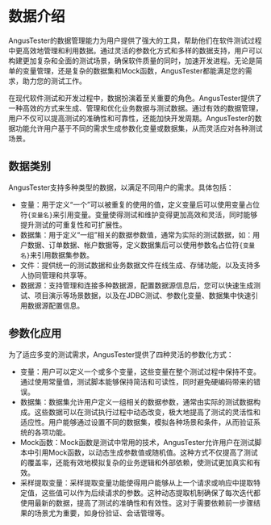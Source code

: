 # 数据介绍

AngusTester的数据管理能力为用户提供了强大的工具，帮助他们在软件测试过程中更高效地管理和利用数据。通过灵活的参数化方式和多样的数据支持，用户可以构建更加复杂和全面的测试场景，确保软件质量的同时，加速开发进程。无论是简单的变量管理，还是复杂的数据集和Mock函数，AngusTester都能满足您的需求，助力您的测试工作。

在现代软件测试和开发过程中，数据扮演着至关重要的角色。AngusTester提供了一种高效的方式来生成、管理和优化业务数据与测试数据。通过有效的数据管理，用户不仅可以提高测试的准确性和可靠性，还能加快开发周期。AngusTester的数据功能允许用户基于不同的需求生成参数化变量或数据集，从而灵活应对各种测试场景。

## 数据类别

AngusTester支持多种类型的数据，以满足不同用户的需求。具体包括：

- 变量：用于定义“一个”可以被重复的使用的值，定义变量后可以使用变量占位符`{变量名}`来引用变量。变量使得测试和维护变得更加高效和灵活，同时能够提升测试的可重复性和可扩展性。
- 数据集：用于定义“一组”相关的数据参数值，通常为实际的测试数据，如：用户数据、订单数据、帐户数据等，定义数据集后可以使用参数名占位符`{变量名}`来引用数据集参数。
- 文件：提供统一的测试数据和业务数据文件在线生成、存储功能，以及支持多人协同管理和共享等。
- 数据源：支持管理和连接多种数据源，配置数据源信息后，您可以快速生成测试、项目演示等场景数据，以及在JDBC测试、参数化变量、数据集中快速引用数据源配置信息。

## 参数化应用

为了适应多变的测试需求，AngusTester提供了四种灵活的参数化方式：

- 变量：用户可以定义一个或多个变量，这些变量在整个测试过程中保持不变。通过使用常量值，测试脚本能够保持简洁和可读性，同时避免硬编码带来的错误。
- 数据集：数据集允许用户定义一组相关的数据参数，通常由实际的测试数据构成。这些数据可以在测试执行过程中动态改变，极大地提高了测试的灵活性和适应性。用户能够通过设置不同的数据集，模拟各种场景和条件，从而验证系统的各项功能。
- Mock函数：Mock函数是测试中常用的技术，AngusTester允许用户在测试脚本中引用Mock函数，以动态生成参数值或随机值。这种方式不仅提高了测试的覆盖率，还能有效地模拟复杂的业务逻辑和外部依赖，使测试更加真实和有效。
- 采样提取变量：采样提取变量功能使得用户能够从上一个请求或响应中提取特定值，这些值可以作为后续请求的参数。这种动态提取机制确保了每次迭代都使用最新的数据，提高了测试的准确性和有效性。这对于需要依赖前一步骤结果的场景尤为重要，如身份验证、会话管理等。
